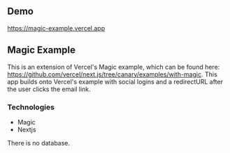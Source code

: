 ## Demo

https://magic-example.vercel.app

## Magic Example

This is an extension of Vercel's Magic example, which can be found here: https://github.com/vercel/next.js/tree/canary/examples/with-magic. This app builds onto Vercel's example with social logins and a redirectURL after the user clicks the email link.

### Technologies

- Magic
- Nextjs

There is no database.
